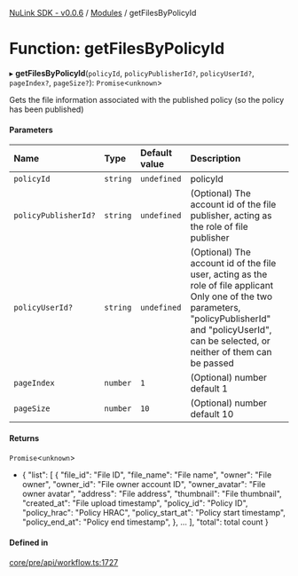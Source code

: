 [NuLink SDK - v0.0.6](../README.md) / [Modules](../modules.md) / getFilesByPolicyId

# Function: getFilesByPolicyId

▸ **getFilesByPolicyId**(`policyId`, `policyPublisherId?`, `policyUserId?`, `pageIndex?`, `pageSize?`): `Promise`<`unknown`\>

Gets the file information associated with the published policy (so the policy has been published)

#### Parameters

| Name | Type | Default value | Description |
| :------ | :------ | :------ | :------ |
| `policyId` | `string` | `undefined` | policyId |
| `policyPublisherId?` | `string` | `undefined` | (Optional) The account id of the file publisher, acting as the role of file publisher |
| `policyUserId?` | `string` | `undefined` | (Optional) The account id of the file user, acting as the role of file applicant Only one of the two parameters, "policyPublisherId" and "policyUserId", can be selected, or neither of them can be passed |
| `pageIndex` | `number` | `1` | (Optional) number default 1 |
| `pageSize` | `number` | `10` | (Optional) number default 10 |

#### Returns

`Promise`<`unknown`\>

- {
               "list": [
                 {
                   "file_id": "File ID",
                   "file_name": "File name",
                   "owner": "File owner",
                   "owner_id": "File owner account ID",
                   "owner_avatar": "File owner avatar",
                   "address": "File address",
                   "thumbnail": "File thumbnail",
                   "created_at": "File upload timestamp",
                   "policy_id": "Policy ID",
                   "policy_hrac": "Policy HRAC",
                   "policy_start_at": "Policy start timestamp",
                   "policy_end_at": "Policy end timestamp",
                 },
                 ...
             ],
             "total": total count
           }

#### Defined in

[core/pre/api/workflow.ts:1727](https://github.com/NuLink-network/nulink-sdk/blob/541ac45/src/core/pre/api/workflow.ts#L1727)
